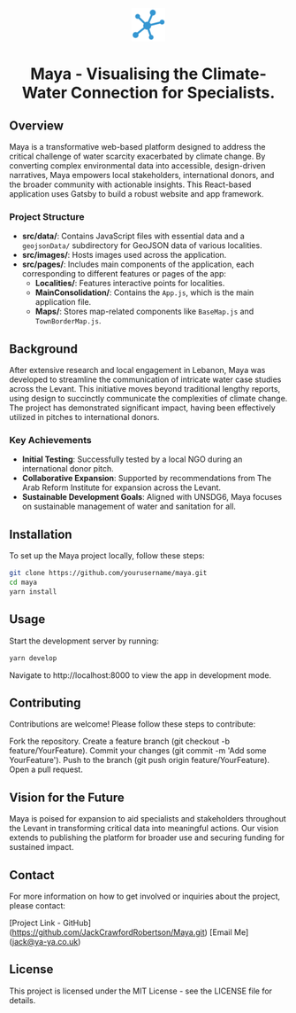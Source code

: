 <p align="center">
  <a href="https://www.jack-roberson.com">
    <img alt="Main website" src="src/images/icon.png" width="60" />
  </a>
</p>
<h1 align="center">
Maya - Visualising the Climate-Water Connection for Specialists.
</h1>

## Overview
Maya is a transformative web-based platform designed to address the critical challenge of water scarcity exacerbated by climate change. By converting complex environmental data into accessible, design-driven narratives, Maya empowers local stakeholders, international donors, and the broader community with actionable insights. This React-based application uses Gatsby to build a robust website and app framework.

### Project Structure
- **src/data/**: Contains JavaScript files with essential data and a `geojsonData/` subdirectory for GeoJSON data of various localities.
- **src/images/**: Hosts images used across the application.
- **src/pages/**: Includes main components of the application, each corresponding to different features or pages of the app:
  - **Localities/**: Features interactive points for localities.
  - **MainConsolidation/**: Contains the `App.js`, which is the main application file.
  - **Maps/**: Stores map-related components like `BaseMap.js` and `TownBorderMap.js`.

## Background
After extensive research and local engagement in Lebanon, Maya was developed to streamline the communication of intricate water case studies across the Levant. This initiative moves beyond traditional lengthy reports, using design to succinctly communicate the complexities of climate change. The project has demonstrated significant impact, having been effectively utilized in pitches to international donors.

### Key Achievements
- **Initial Testing**: Successfully tested by a local NGO during an international donor pitch.
- **Collaborative Expansion**: Supported by recommendations from The Arab Reform Institute for expansion across the Levant.
- **Sustainable Development Goals**: Aligned with UNSDG6, Maya focuses on sustainable management of water and sanitation for all.

## Installation
To set up the Maya project locally, follow these steps:
```bash
git clone https://github.com/yourusername/maya.git
cd maya
yarn install

```

## Usage
Start the development server by running:
```bash
yarn develop
```

Navigate to http://localhost:8000 to view the app in development mode.

## Contributing
Contributions are welcome! Please follow these steps to contribute:

Fork the repository.
Create a feature branch (git checkout -b feature/YourFeature).
Commit your changes (git commit -m 'Add some YourFeature').
Push to the branch (git push origin feature/YourFeature).
Open a pull request.

## Vision for the Future

Maya is poised for expansion to aid specialists and stakeholders throughout the Levant in transforming critical data into meaningful actions. Our vision extends to publishing the platform for broader use and securing funding for sustained impact.

## Contact

For more information on how to get involved or inquiries about the project, please contact:

[Project Link - GitHub] (https://github.com/JackCrawfordRobertson/Maya.git)
[Email Me] (jack@ya-ya.co.uk)

## License

This project is licensed under the MIT License - see the LICENSE file for details.





